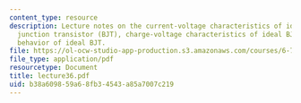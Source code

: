 ```yaml
---
content_type: resource
description: Lecture notes on the current-voltage characteristics of ideal bipolar
  junction transistor (BJT), charge-voltage characteristics of ideal BJT, and small-signal
  behavior of ideal BJT.
file: https://ol-ocw-studio-app-production.s3.amazonaws.com/courses/6-720j-integrated-microelectronic-devices-spring-2007/b38a609859a68fb34543a85a7007c219_lecture36.pdf
file_type: application/pdf
resourcetype: Document
title: lecture36.pdf
uid: b38a6098-59a6-8fb3-4543-a85a7007c219
---
```


